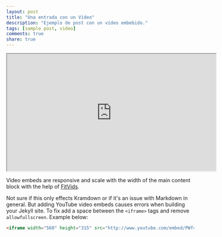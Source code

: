 ```yaml
---
layout: post
title: "Una entrada con un Vídeo"
description: "Ejemplo de post con un vídeo embebido."
tags: [sample post, video]
comments: true
share: true
---
```


<iframe width="560" height="315" src="http://www.youtube.com/embed/oTI8eZjxcRg"> </iframe>

Video embeds are responsive and scale with the width of the main content block with the help of [FitVids](http://fitvidsjs.com/).

Not sure if this only effects Kramdown or if it's an issue with Markdown in general. But adding YouTube video embeds causes errors when building your Jekyll site. To fix add a space between the `<iframe>` tags and remove `allowfullscreen`. Example below:

~~~ html
<iframe width="560" height="315" src="http://www.youtube.com/embed/PWf4WUoMXwg"> </iframe>
~~~
